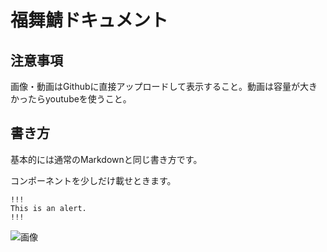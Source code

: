 # 福舞鯖ドキュメント
## 注意事項
画像・動画はGithubに直接アップロードして表示すること。動画は容量が大きかったらyoutubeを使うこと。

## 書き方

基本的には通常のMarkdownと同じ書き方です。

コンポーネントを少しだけ載せときます。
```
!!!
This is an alert.
!!!
```
![画像](https://cdn.discordapp.com/attachments/1030800241416470558/1202591740259860480/image.png)
